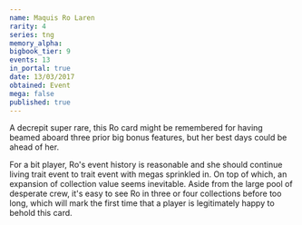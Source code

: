 ```yaml
---
name: Maquis Ro Laren
rarity: 4
series: tng
memory_alpha:
bigbook_tier: 9
events: 13
in_portal: true
date: 13/03/2017
obtained: Event
mega: false
published: true
---
```


A decrepit super rare, this Ro card might be remembered for having beamed aboard three prior big bonus features, but her best days could be ahead of her.

For a bit player, Ro's event history is reasonable and she should continue living trait event to trait event with megas sprinkled in. On top of which, an expansion of collection value seems inevitable. Aside from the large pool of desperate crew, it's easy to see Ro in three or four collections before too long, which will mark the first time that a player is legitimately happy to behold this card.
